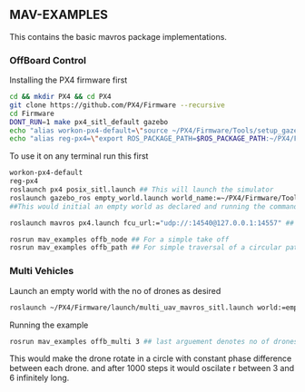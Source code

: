 ## MAV-EXAMPLES
This contains the basic mavros package implementations.
### OffBoard Control
Installing the PX4 firmware first
``` bash
cd && mkdir PX4 && cd PX4
git clone https://github.com/PX4/Firmware --recursive
cd Firmware
DONT_RUN=1 make px4_sitl_default gazebo 
echo "alias workon-px4-default=\"source ~/PX4/Firmware/Tools/setup_gazebo.bash ~/PX4/Firmware ~/PX4/Firmware/build/px4_sitl_default\"" >> ~/.bashrc
echo "alias reg-px4=\"export ROS_PACKAGE_PATH=$ROS_PACKAGE_PATH:~/PX4/Firmware:~/PX4/Firmware/Tools/sitl_gazebo\"" >> ~/.bashrc
```
To use it on any terminal run this first
``` bash
workon-px4-default
reg-px4
roslaunch px4 posix_sitl.launch ## This will launch the simulator
roslaunch gazebo_ros empty_world.launch world_name:=~/PX4/Firmware/Tools/sitl_gazebo/worlds/iris.world 
##This would initial an empty world as declared and running the command above it you will spawn the quad

roslaunch mavros px4.launch fcu_url:="udp://:14540@127.0.0.1:14557" ## THis will launch a mavlink between the PX4 Firmware and the ROS Core server

rosrun mav_examples offb_node ## For a simple take off
rosrun mav_examples offb_path ## For simple traversal of a circular path
```

### Multi Vehicles

Launch an empty world with the no of drones as desired
``` bash
roslaunch ~/PX4/Firmware/launch/multi_uav_mavros_sitl.launch world:=empty_world.launch
```
Running the example
``` bash
rosrun mav_examples offb_multi 3 ## last arguement denotes no of drones
```
This would make the drone rotate in a circle with constant phase difference between each drone.
and after 1000 steps it would oscilate r between 3 and 6 infinitely long.


